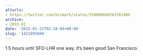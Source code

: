 ```yaml
---
alturls:
- https://twitter.com/bismark/status/558088680783761409
archive:
- 2015-01
date: '2015-01-22T02:28:04+00:00'
slug: '1421893684'
---
```


1.5 hours until SFO-LHR one way. It’s been good San Francisco.

